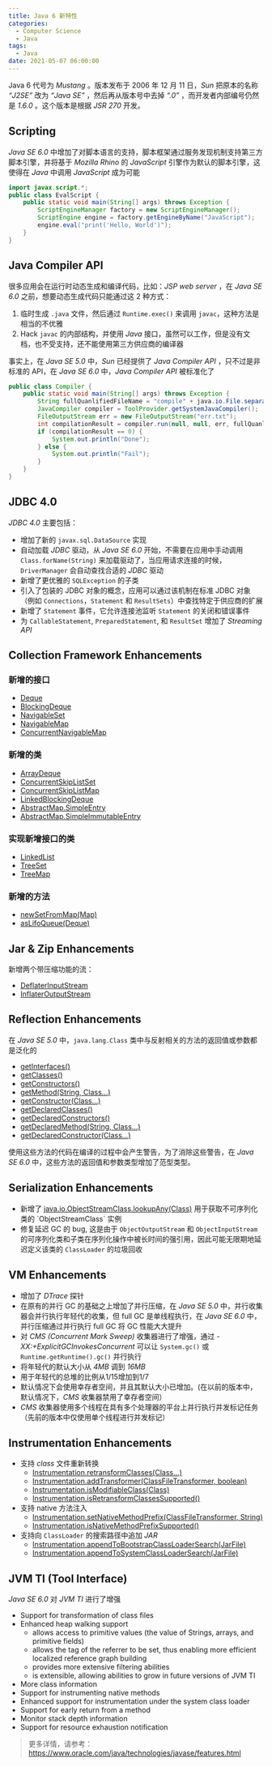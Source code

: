 ```yaml
---
title: Java 6 新特性
categories:
  - Computer Science
  - Java
tags:
  - Java
date: 2021-05-07 06:00:00
---
```


Java 6 代号为 *Mustang* 。版本发布于 2006 年 12 月 11 日，*Sun* 把原本的名称 *“J2SE”* 改为 *“Java SE”* ，然后再从版本号中去掉 *“.0”* ，而开发者内部编号仍然是 *1.6.0* 。这个版本是根据 *JSR 270* 开发。

## Scripting

*Java SE 6.0* 中增加了对脚本语言的支持，脚本框架通过服务发现机制支持第三方脚本引擎，并将基于 *Mozilla Rhino* 的 *JavaScript* 引擎作为默认的脚本引擎，这使得在 *Java* 中调用 *JavaScript* 成为可能

```java
import javax.script.*;
public class EvalScript {
    public static void main(String[] args) throws Exception {
        ScriptEngineManager factory = new ScriptEngineManager();
        ScriptEngine engine = factory.getEngineByName("JavaScript");
        engine.eval("print('Hello, World')");
    }
}
```

## Java Compiler API

很多应用会在运行时动态生成和编译代码，比如：*JSP web server* ，在 *Java SE 6.0* 之前，想要动态生成代码只能通过这 2 种方式：

1. 临时生成 `.java` 文件，然后通过 `Runtime.exec()` 来调用 `javac`，这种方法是相当的不优雅
1. Hack `javac` 的内部结构，并使用 *Java* 接口，虽然可以工作，但是没有文档，也不受支持，还不能使用第三方供应商的编译器

事实上，在 *Java SE 5.0* 中，*Sun* 已经提供了 *Java Compiler API* ，只不过是非标准的 API，在 *Java SE 6.0* 中，*Java Compiler API* 被标准化了

```java
public class Compiler {
    public static void main(String[] args) throws Exception {
        String fullQuanlifiedFileName = "compile" + java.io.File.separator + "Target.java";     
        JavaCompiler compiler = ToolProvider.getSystemJavaCompiler();
        FileOutputStream err = new FileOutputStream("err.txt");
        int compilationResult = compiler.run(null, null, err, fullQuanlifiedFileName);
        if (compilationResult == 0) {
            System.out.println("Done");
        } else {
            System.out.println("Fail");
        }
    }
}
```

## JDBC 4.0

*JDBC 4.0* 主要包括：

- 增加了新的 `javax.sql.DataSource` 实现
- 自动加载 *JDBC* 驱动，从 *Java SE 6.0* 开始，不需要在应用中手动调用 `Class.forName(String)` 来加载驱动了，当应用请求连接的时候，`DriverManager` 会自动查找合适的 *JDBC* 驱动
- 新增了更优雅的 `SQLException` 的子类
- 引入了包装的 JDBC 对象的概念，应用可以通过该机制在标准 JDBC 对象（例如 `Connections`，`Statement` 和 `ResultSets`）中查找特定于供应商的扩展
- 新增了 `Statement` 事件，它允许连接池监听 `Statement` 的关闭和错误事件
- 为 `CallableStatement`, `PreparedStatement`, 和 `ResultSet` 增加了 *Streaming API*

## Collection Framework Enhancements

### 新增的接口

- [Deque](https://docs.oracle.com/javase/6/docs/api/java/util/Deque.html)
- [BlockingDeque](https://docs.oracle.com/javase/6/docs/api/java/util/concurrent/BlockingDeque.html)
- [NavigableSet](https://docs.oracle.com/javase/6/docs/api/java/util/NavigableSet.html)
- [NavigableMap](https://docs.oracle.com/javase/6/docs/api/java/util/NavigableMap.html)
- [ConcurrentNavigableMap](https://docs.oracle.com/javase/6/docs/api/java/util/concurrent/ConcurrentNavigableMap.html)

### 新增的类

- [ArrayDeque](https://docs.oracle.com/javase/6/docs/api/java/util/ArrayDeque.html)
- [ConcurrentSkipListSet](https://docs.oracle.com/javase/6/docs/api/java/util/concurrent/ConcurrentSkipListSet.html)
- [ConcurrentSkipListMap](https://docs.oracle.com/javase/6/docs/api/java/util/concurrent/ConcurrentSkipListMap.html)
- [LinkedBlockingDeque](https://docs.oracle.com/javase/6/docs/api/java/util/concurrent/LinkedBlockingDeque.html)
- [AbstractMap.SimpleEntry](https://docs.oracle.com/javase/6/docs/api/java/util/AbstractMap.SimpleEntry.html)
- [AbstractMap.SimpleImmutableEntry](https://docs.oracle.com/javase/6/docs/api/java/util/AbstractMap.SimpleImmutableEntry.html)

### 实现新增接口的类

- [LinkedList](https://docs.oracle.com/javase/6/docs/api/java/util/LinkedList.html)
- [TreeSet](https://docs.oracle.com/javase/6/docs/api/java/util/TreeSet.html)
- [TreeMap](https://docs.oracle.com/javase/6/docs/api/java/util/TreeMap.html)

### 新增的方法

- [newSetFromMap(Map)](https://docs.oracle.com/javase/6/docs/api/java/util/Collections.html#newSetFromMap(java.util.Map))
- [asLifoQueue(Deque)](https://docs.oracle.com/javase/6/docs/api/java/util/Collections.html#asLifoQueue(java.util.Deque))

## Jar & Zip Enhancements

新增两个带压缩功能的流：

- [DeflaterInputStream](https://docs.oracle.com/javase/6/docs/api/java/util/zip/DeflaterInputStream.html)
- [InflaterOutputStream](https://docs.oracle.com/javase/6/docs/api/java/util/zip/InflaterOutputStream.html)

## Reflection Enhancements

在 *Java SE 5.0* 中，`java.lang.Class` 类中与反射相关的方法的返回值或参数都是泛化的

- [getInterfaces()](https://docs.oracle.com/javase/1.5.0/docs/api/java/lang/Class.html#getInterfaces())
- [getClasses()](https://docs.oracle.com/javase/1.5.0/docs/api/java/lang/Class.html#getClasses())
- [getConstructors()](https://docs.oracle.com/javase/1.5.0/docs/api/java/lang/Class.html#getConstructors())
- [getMethod(String, Class...)](https://docs.oracle.com/javase/1.5.0/docs/api/java/lang/Class.html#getMethod(java.lang.String,%20java.lang.Class...))
- [getConstructor(Class...)](https://docs.oracle.com/javase/1.5.0/docs/api/java/lang/Class.html#getConstructor(java.lang.Class...))
- [getDeclaredClasses()](https://docs.oracle.com/javase/1.5.0/docs/api/java/lang/Class.html#getDeclaredClasses())
- [getDeclaredConstructors()](https://docs.oracle.com/javase/1.5.0/docs/api/java/lang/Class.html#getDeclaredConstructors())
- [getDeclaredMethod(String, Class...)](https://docs.oracle.com/javase/1.5.0/docs/api/java/lang/Class.html#getDeclaredMethod(java.lang.String,%20java.lang.Class...))
- [getDeclaredConstructor(Class...)](https://docs.oracle.com/javase/1.5.0/docs/api/java/lang/Class.html#getDeclaredConstructor(java.lang.Class...))

使用这些方法的代码在编译的过程中会产生警告，为了消除这些警告，在 *Java SE 6.0* 中，这些方法的返回值和参数类型增加了范型类型。

## Serialization Enhancements

- 新增了 [java.io.ObjectStreamClass.lookupAny(Class)](https://docs.oracle.com/javase/6/docs/api/java/io/ObjectStreamClass.html#lookupAny(java.lang.Class)) 用于获取不可序列化类的 `ObjectStreamClass` 实例
- 修复延迟 GC 的 bug, 这是由于 `ObjectOutputStream` 和 `ObjectInputStream` 的可序列化类和子类在序列化操作中被长时间的强引用，因此可能无限期地延迟定义该类的 `ClassLoader` 的垃圾回收

## VM Enhancements

- 增加了 *DTrace* 探针
- 在原有的并行 GC 的基础之上增加了并行压缩，在 *Java SE 5.0* 中，并行收集器会并行执行年轻代的收集，但 full GC 是单线程执行，在 *Java SE 6.0* 中，并行压缩通过并行执行 full GC 将 GC 性能大大提升
- 对 *CMS (Concurrent Mark Sweep)* 收集器进行了增强，通过 *-XX:+ExplicitGCInvokesConcurrent* 可以让 `System.gc()` 或 `Runtime.getRuntime().gc()` 并行执行
- 将年轻代的默认大小从 *4MB* 调到 *16MB*
- 用于年轻代的总堆的比例从1/15增加到1/7
- 默认情况下会使用幸存者空间，并且其默认大小已增加。(在以前的版本中，默认情况下，*CMS* 收集器禁用了幸存者空间）
- *CMS* 收集器使用多个线程在具有多个处理器的平台上并行执行并发标记任务（先前的版本中仅使用单个线程进行并发标记）


## Instrumentation Enhancements

- 支持 *class* 文件重新转换
    - [Instrumentation.retransformClasses(Class...)](https://docs.oracle.com/javase/6/docs/api/java/lang/instrument/Instrumentation.html#retransformClasses(java.lang.Class...))
    - [Instrumentation.addTransformer(ClassFileTransformer, boolean)](https://docs.oracle.com/javase/6/docs/api/java/lang/instrument/Instrumentation.html#addTransformer(java.lang.instrument.ClassFileTransformer,%20boolean))
    - [Instrumentation.isModifiableClass(Class)](https://docs.oracle.com/javase/6/docs/api/java/lang/instrument/Instrumentation.html#isModifiableClass(java.lang.Class))
    - [Instrumentation.isRetransformClassesSupported()](https://docs.oracle.com/javase/6/docs/api/java/lang/instrument/Instrumentation.html#isRetransformClassesSupported())
- 支持 native 方法注入
    - [Instrumentation.setNativeMethodPrefix(ClassFileTransformer, String)](https://docs.oracle.com/javase/6/docs/api/java/lang/instrument/Instrumentation.html#setNativeMethodPrefix(java.lang.instrument.ClassFileTransformer,%20java.lang.String))
    - [Instrumentation.isNativeMethodPrefixSupported()](https://docs.oracle.com/javase/6/docs/api/java/lang/instrument/Instrumentation.html#isNativeMethodPrefixSupported())
- 支持向 `ClassLoader` 的搜索路径中追加 *JAR*
    - [Instrumentation.appendToBootstrapClassLoaderSearch(JarFile)](https://docs.oracle.com/javase/6/docs/api/java/lang/instrument/Instrumentation.html#appendToBootstrapClassLoaderSearch(java.util.jar.JarFile))
    - [Instrumentation.appendToSystemClassLoaderSearch(JarFile)](https://docs.oracle.com/javase/6/docs/api/java/lang/instrument/Instrumentation.html#appendToSystemClassLoaderSearch(java.util.jar.JarFile))

## JVM TI (Tool Interface)

*Java SE 6.0* 对 *JVM TI* 进行了增强

- Support for transformation of class files
- Enhanced heap walking support 
    - allows access to primitive values (the value of Strings, arrays, and primitive fields)
    - allows the tag of the referrer to be set, thus enabling more efficient localized reference graph building
    - provides more extensive filtering abilities
    - is extensible, allowing abilities to grow in future versions of JVM TI
- More class information
- Support for instrumenting native methods
- Enhanced support for instrumentation under the system class loader
- Support for early return from a method
- Monitor stack depth information
- Support for resource exhaustion notification

> 更多详情，请参考：https://www.oracle.com/java/technologies/javase/features.html
